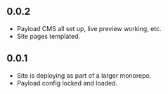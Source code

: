 ## 0.0.2

- Payload CMS all set up, live preview working, etc.
- Site pages templated.

## 0.0.1

- Site is deploying as part of a larger monorepo.
- Payload config locked and loaded.